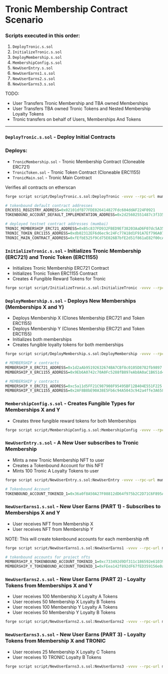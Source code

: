 # Tronic Membership Contract Scenario

### Scripts executed in this order:

1. `DeployTronic.s.sol`
2. `InitializeTronic.s.sol`
3. `DeployMembership.s.sol`
4. `MembershipConfig.s.sol`
5. `NewUserEntry.s.sol`
6. `NewUserEarns1.s.sol`
7. `NewUserEarns2.s.sol`
8. `NewUserEarns3.s.sol`

TODO:

- User Transfers Tronic Membership and TBA owned Memberships
- User Transfers TBA owned Tronic Tokens and Nested Membership Loyalty Tokens
- Tronic transfers on behalf of Users, Memberships And Tokens

---

### `DeployTronic.s.sol` - Deploy Initial Contracts

### Deploys:

- `TronicMembership.sol` - Tronic Membership Contract (Cloneable ERC721)
- `TronicToken.sol` - Tronic Token Contract (Cloneable ERC1155)
- `TronicMain.sol` - Tronic Main Contract

Verifies all contracts on etherscan

```bash
forge script script/DeployTronic.s.sol:DeployTronic -vvvv --rpc-url mumbai --broadcast --verify
```

```r
# tokenbound default contract addresses
ERC6551_REGISTRY_ADDRESS=0x02101dfB77FDE026414827Fdc604ddAF224F0921
TOKENBOUND_ACCOUNT_DEFAULT_IMPLEMENTATION_ADDRESS=0x2d25602551487c3f3354dd80d76d54383a243358

# deployed testnet contract addresses (mumbai)
TRONIC_MEMBERSHIP_ERC721_ADDRESS=0xB5c837FD932FBED9Ef38203AaD6F07dc5A35272C
TRONIC_TOKEN_ERC1155_ADDRESS=0xdb02312EF6d6ec9c24Fc77A18d1F91A7Ef796A07
TRONIC_MAIN_CONTRACT_ADDRESS=0xfEfbE525f9Cd75E026B7bfE2d51f861aE82f00cA

```

### `InitializeTronic.s.sol` - Initializes Tronic Membership (ERC721) and Tronic Token (ERC1155)

- Initializes Tronic Membership ERC721 Contract
- Initializes Tronic Token ERC1155 Contract
- Creates 4 Fungible Reward Tokens for Tronic

```bash
forge script script/InitializeTronic.s.sol:InitializeTronic -vvvv --rpc-url mumbai --broadcast
```

### `DeployMembership.s.sol` - Deploys New Memberships (Memberships X and Y)

- Deploys Membership X (Clones Membership ERC721 and Token ERC1155)
- Deploys Membership Y (Clones Membership ERC721 and Token ERC1155)
- Initializes both memberships
- Creates fungible loyalty tokens for both memberships

```bash
forge script script/DeployMembership.s.sol:DeployMembership -vvvv --rpc-url mumbai --broadcast
```

```r
# MEMBERSHIP x contracts
MEMBERSHIP_X_ERC721_ADDRESS=0x1d2aAb95192632674BA7CBf8c0105D8782fb9897
MEMBERSHIP_X_ERC1155_ADDRESS=0x9Eb6A0742c70A0Fc5288fB897eAb8A0aC1B651d4

# MEMBERSHIP y contracts
MEMBERSHIP_Y_ERC721_ADDRESS=0xc5a11d5FF21C987908F95495BF12B404E551F225
MEMBERSHIP_Y_ERC1155_ADDRESS=0x2AF8B8bE90A38E5Fb6c94A5043c942a4ffe3A658
```

### `MembershipConfig.s.sol` - Creates Fungible Types for Memberships X and Y

- Creates three fungible reward tokens for both Memberships

```bash
forge script script/MembershipConfig.s.sol:MembershipConfig -vvvv --rpc-url mumbai --broadcast
```

### `NewUserEntry.s.sol` - A New User subscribes to Tronic Membership

- Mints a new Tronic Membership NFT to user
- Creates a Tokenbound Account for this NFT
- Mints 100 Tronic A Loyalty Tokens to user

```bash
forge script script/NewUserEntry.s.sol:NewUserEntry -vvvv --rpc-url mumbai --broadcast
```

```r
# Tokenbound Account
TOKENBOUND_ACCOUNT_TOKENID_1=0x36a0f8A50A27F08812dD64f975b2C2D71C6F895A
```

### `NewUserEarns1.s.sol` - New User Earns (PART 1) - Subscribes to Memberships X and Y

- User receives NFT from Membership X
- User receives NFT from Membership Y

NOTE: This will create tokenbound accounts for each membership nft

```bash
forge script script/NewUserEarns1.s.sol:NewUserEarns1 -vvvv --rpc-url mumbai --broadcast
```

```r
# tokenbound accounts for project nfts
MEMBERSHIP_X_TOKENBOUND_ACCOUNT_TOKENID_1=0xc733492d9Df311c186592e610395464fF7a5E869
MEMBERSHIP_Y_TOKENBOUND_ACCOUNT_TOKENID_1=0xFEea142f892dF67fED359156e0ac57B9488d270A
```

### `NewUserEarns2.s.sol` - New User Earns (PART 2) - Loyalty Tokens from Memberships X and Y

- User receives 100 Membership X Loyalty A Tokens
- User receives 50 Membership X Loyalty B Tokens
- User receives 100 Membership Y Loyalty A Tokens
- User receives 50 Membership Y Loyalty B Tokens

```bash
forge script script/NewUserEarns2.s.sol:NewUserEarns2 -vvvv --rpc-url mumbai --broadcast
```

### `NewUserEarns3.s.sol` - New User Earns (PART 3) - Loyalty Tokens from Membership X and TRONIC

- User receives 25 Membership X Loyalty C Tokens
- User receives 10 TRONIC Loyalty B Tokens

```bash
forge script script/NewUserEarns3.s.sol:NewUserEarns3 -vvvv --rpc-url mumbai --broadcast
```
